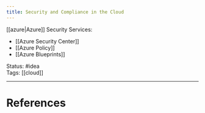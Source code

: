 ```yaml
---
title: Security and Compliance in the Cloud
---
```

[[azure|Azure]] Security Services:
- [[Azure Security Center]]
- [[Azure Policy]]  
- [[Azure Blueprints]]

Status: #idea  
Tags: [[cloud]]  

---
# References